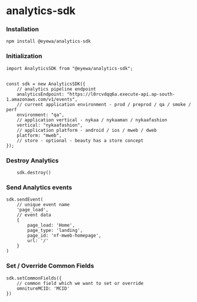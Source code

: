# analytics-sdk

### Installation

```
npm install @eyewa/analytics-sdk
```

### Initialization

```
import AnalyticsSDK from "@eyewa/analytics-sdk";


const sdk = new AnalyticsSDK({
    // analytics pipeline endpoint
    analyticsEndpoint: "https://l0rcvdqq6a.execute-api.ap-south-1.amazonaws.com/v1/events",
    // current application environment - prod / preprod / qa / smoke / perf
    environment: "qa",
    // application vertical - nykaa / nykaaman / nykaafashion
    vertical: "nykaafashion",
    // application platform - android / ios / mweb / dweb
    platform: "mweb",
    // store - optional - beauty has a store concept
});
```

### Destroy Analytics
```
    sdk.destroy()
```

### Send Analytics events


```
sdk.sendEvent(
    // unique event name
    'page_load', 
    // event data
    { 
        page_load: 'Home',
        page_type: 'landing',
        page_id: 'nf-mweb-homepage',
        url: '/' 
    }
)
```


### Set / Override Common Fields
```
sdk.setCommonFields({
    // common field which we want to set or override
    omnitureMCID: 'MCID'
})
```